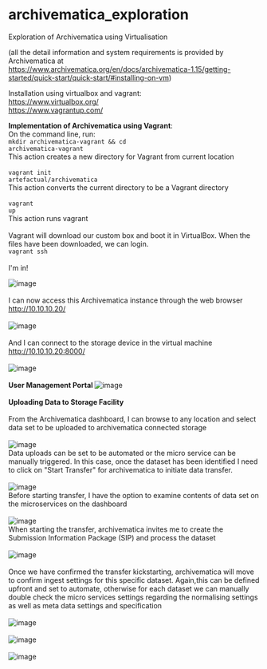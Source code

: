 # archivematica_exploration
Exploration of Archivematica using Virtualisation

(all the detail information and system requirements is provided by Archivematica at</br>
https://www.archivematica.org/en/docs/archivematica-1.15/getting-started/quick-start/quick-start/#installing-on-vm)</br>

Installation using virtualbox and vagrant: </br>
https://www.virtualbox.org/ </br>
https://www.vagrantup.com/


<b>Implementation of Archivematica using Vagrant</b>:</br> 
On the command line, run:</br> 
<code>mkdir archivematica-vagrant && cd archivematica-vagrant</code></br>
This action creates a new directory for Vagrant from current location
</br>
</br>
<code>vagrant init artefactual/archivematica</code></br>
This action converts the current directory to be a Vagrant directory
</br>
</br>
<code>vagrant up</code></br>
This action runs vagrant
</br>
</br>
Vagrant will download our custom box and boot it in VirtualBox. When the files have been downloaded, we can login.
</br>
<code>vagrant ssh</code></br></br>
I'm in!

![image](https://github.com/nobudlamini/archivematica_exploration/assets/150668386/e7cc9788-386d-4bb2-8252-438af8048c11)
</br>
</br>
I can now access this Archivematica instance through the web browser </br>
http://10.10.10.20/
</br>
</br>
![image](https://github.com/nobudlamini/archivematica_exploration/assets/150668386/42fa9567-a095-4f57-a237-5956430e9fd2)
</br>
</br>
And I can connect to the storage device in the virtual machine
http://10.10.10.20:8000/
</br>
</br>
![image](https://github.com/nobudlamini/archivematica_exploration/assets/150668386/29669c08-522f-41e2-80ff-7195fe8aa440)
</br>
</br>
<b> User Management Portal </b>
![image](https://github.com/nobudlamini/archivematica_exploration/assets/150668386/19cc97cd-d7e5-4a6e-8dcc-a3c80cdf88fe)
</br>
</br>
<b>Uploading Data to Storage Facility</b>
</br></br>
From the Archivematica dashboard, I can browse to any location and select data set to be uploaded to archivematica connected storage
</br>
</br>
![image](https://github.com/nobudlamini/archivematica_exploration/assets/150668386/cb00eead-8015-47db-8e05-79d04fefe701)
</br>
Data uploads can be set to be automated or the micro service can be manually triggered. In this case, once the dataset has been identified I need to click on "Start Transfer" for archivematica to initiate data transfer.
</br></br>
![image](https://github.com/nobudlamini/archivematica_exploration/assets/150668386/b9810254-a360-4693-bd81-828f6ad4301e)
</br>
Before starting transfer, I have the option to examine contents of data set on the microservices on the dashboard
</br></br>
![image](https://github.com/nobudlamini/archivematica_exploration/assets/150668386/651ff87a-ac54-4400-ab54-738afc2a08d2)
</br>
When starting the transfer, archivematica invites me to create the Submission Information Package (SIP) and process the dataset
</br></br>
![image](https://github.com/nobudlamini/archivematica_exploration/assets/150668386/8140a6e4-f688-4842-abbd-889588d89782)
</br></br>
Once we have confirmed the transfer kickstarting, archivematica will move to confirm ingest settings for this specific dataset. Again,this can be defined upfront and set to automate, otherwise for each dataset we can manually double check the micro services settings regarding the normalising settings as well as meta data settings and specification
</br></br>
![image](https://github.com/nobudlamini/archivematica_exploration/assets/150668386/5748df4f-d28c-4fc8-afcd-84fa7d714997)
</br></br>
![image](https://github.com/nobudlamini/archivematica_exploration/assets/150668386/07c5c6f4-1e97-474d-b80d-4ee14f0d33ca)
</br></br>
![image](https://github.com/nobudlamini/archivematica_exploration/assets/150668386/a538c8f4-b2d2-46bd-b4e8-4fcf34cfdafb)






